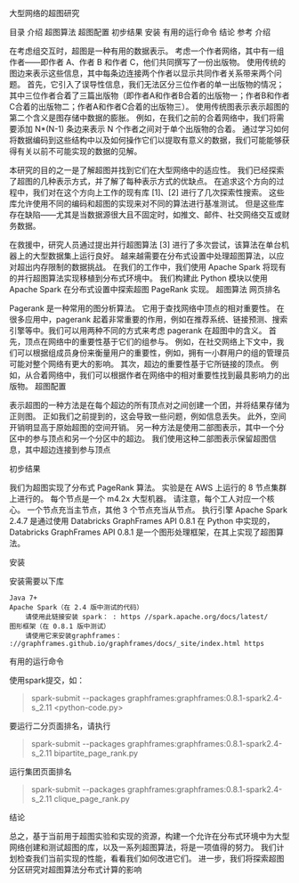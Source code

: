 大型网络的超图研究

目录
介绍
超图算法
超图配置
初步结果
安装
有用的运行命令
结论
参考
介绍

在考虑组交互时，超图是一种有用的数据表示。 考虑一个作者网络，其中有一组作者——即作者 A、作者 B 和作者 C，他们共同撰写了一份出版物。 使用传统的图边来表示这些信息，其中每条边连接两个作者以显示共同作者关系带来两个问题。 首先，它引入了误导性信息，我们无法区分三位作者的单一出版物的情况； 其中三位作者合着了三篇出版物（即作者A和作者B合着的出版物一；作者B和作者C合着的出版物二；作者A和作者C合着的出版物三）。 使用传统图表示表示超图的第二个含义是图存储中数据的膨胀。 例如，在我们之前的合着网络中，我们将需要添加 N*(N-1) 条边来表示 N 个作者之间对于单个出版物的合着。 通过学习如何将数据编码到这些结构中以及如何操作它们以提取有意义的数据，我们可能能够获得有关以前不可能实现的数据的见解。

本研究的目的之一是了解超图并找到它们在大型网络中的适应性。 我们已经探索了超图的几种表示方式，并了解了每种表示方式的优缺点。 在追求这个方向的过程中，我们对在这个方向上工作的现有库 [1]、[2] 进行了几次探索性搜索。 这些库允许使用不同的编码和超图的实现来对不同的算法进行基准测试。 但是这些库存在缺陷——尤其是当数据源很大且不固定时，如推文、邮件、社交网络交互或财务数据。

在救援中，研究人员通过提出并行超图算法 [3] 进行了多次尝试，该算法在单台机器上的大型数据集上运行良好。 越来越需要在分布式设置中处理超图算法，以应对超出内存限制的数据挑战。 在我们的工作中，我们使用 Apache Spark 将现有的并行超图算法实现移植到分布式环境中。 我们构建此 Python 模块以使用 Apache Spark 在分布式设置中探索超图 PageRank 实现。
超图算法
网页排名

Pagerank 是一种常用的图分析算法。 它用于查找网络中顶点的相对重要性。 在很多应用中，pagerank 起着非常重要的作用，例如在推荐系统、链接预测、搜索引擎等中。我们可以用两种不同的方式来考虑 pagerank 在超图中的含义。 首先，顶点在网络中的重要性基于它们的组参与。 例如，在社交网络上下文中，我们可以根据组成员身份来衡量用户的重要性，例如，拥有一小群用户的组的管理员可能对整个网络有更大的影响。 其次，超边的重要性基于它所链接的顶点。 例如，从合着网络中，我们可以根据作者在网络中的相对重要性找到最具影响力的出版物。
超图配置

表示超图的一种方法是在每个超边的所有顶点对之间创建一个团，并将结果存储为正则图。 正如我们之前提到的，这会导致一些问题，例如信息丢失。 此外，空间开销明显高于原始超图的空间开销。 另一种方法是使用二部图表示，其中一个分区中的参与顶点和另一个分区中的超边。 我们使用这种二部图表示保留超图信息，其中超边连接到参与顶点

初步结果

我们为超图实现了分布式 PageRank 算法。 实验是在 AWS 上运行的 8 节点集群上进行的。 每个节点是一个 m4.2x 大型机器。 请注意，每个工人对应一个核心。 一个节点充当主节点，其他 3 个节点充当从节点。 执行引擎 Apache Spark 2.4.7 是通过使用 Databricks GraphFrames API 0.8.1 在 Python 中实现的，Databricks GraphFrames API 0.8.1 是一个图形处理框架，在其上实现了超图算法。 


安装

安装需要以下库

    Java 7+
    Apache Spark（在 2.4 版中测试的代码）
        请使用此链接安装 spark： : https //spark.apache.org/docs/latest/
    图形框架（在 0.8.1 版中测试）
        请使用它来安装graphframes： ://graphframes.github.io/graphframes/docs/_site/index.html https

有用的运行命令

使用spark提交，如：

> spark-submit --packages graphframes:graphframes:0.8.1-spark2.4-s_2.11 <python-code.py>

要运行二分页面排名，请执行

> spark-submit --packages graphframes:graphframes:0.8.1-spark2.4-s_2.11 bipartite_page_rank.py

运行集团页面排名

> spark-submit --packages graphframes:graphframes:0.8.1-spark2.4-s_2.11 clique_page_rank.py

结论

总之，基于当前用于超图实验和实现的资源，构建一个允许在分布式环境中为大型网络创建和测试超图的库，以及一系列超图算法，将是一项值得的努力。 我们计划检查我们当前实现的性能，看看我们如何改进它们。 进一步，我们将探索超图分区研究对超图算法分布式计算的影响

